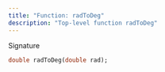 ```yaml
---
title: "Function: radToDeg"
description: "Top-level function radToDeg"
---
```


Signature
```dart
double radToDeg(double rad);
```
